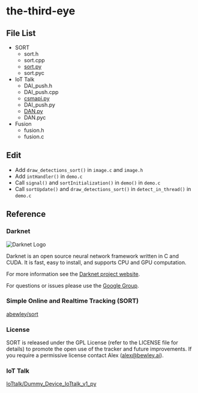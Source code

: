 # the-third-eye

## File List

- SORT
  - sort.h
  - sort.cpp
  - [sort.py](https://github.com/abewley/sort/blob/master/sort.py)
  - sort.pyc
- IoT Talk
  - DAI_push.h
  - DAI_push.cpp
  - [csmapi.py](https://github.com/IoTtalk/Dummy_Device_IoTtalk_v1_py/blob/master/csmapi.py)
  - DAI_push.py
  - [DAN.py](https://github.com/IoTtalk/Dummy_Device_IoTtalk_v1_py/blob/master/DAN.py)
  - DAN.pyc
- Fusion
  - fusion.h
  - fusion.c

## Edit

- Add `draw_detections_sort()` in `image.c` and `image.h`
- Add `intHandler()` in `demo.c`
- Call `signal()` and `sortInitialization()` in `demo()` in `demo.c`
- Call `sortUpdate()` and `draw_detections_sort()` in `detect_in_thread()` in `demo.c`

## Reference

### Darknet

![Darknet Logo](http://pjreddie.com/media/files/darknet-black-small.png)

Darknet is an open source neural network framework written in C and CUDA. It is fast, easy to install, and supports CPU and GPU computation.

For more information see the [Darknet project website](http://pjreddie.com/darknet).

For questions or issues please use the [Google Group](https://groups.google.com/forum/#!forum/darknet).

### Simple Online and Realtime Tracking (SORT)

[abewley/sort](https://github.com/abewley/sort)

### License

SORT is released under the GPL License (refer to the LICENSE file for details) to promote the open use of the tracker and future improvements. If you require a permissive license contact Alex ([alex@bewley.ai](alex@bewley.ai)).

### IoT Talk

[IoTtalk/Dummy_Device_IoTtalk_v1_py](https://github.com/IoTtalk/Dummy_Device_IoTtalk_v1_py)


